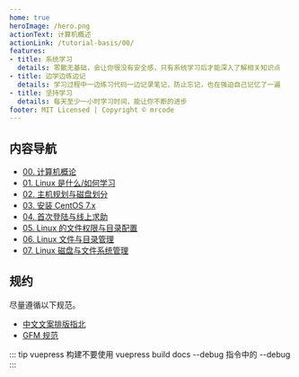 ```yaml
---
home: true
heroImage: /hero.png
actionText: 计算机概述
actionLink: /tutorial-basis/00/
features:
- title: 系统学习
  details: 零散无基础，会让你很没有安全感，只有系统学习后才能深入了解相关知识点
- title: 边学边练边记
  details: 学习过程中一边练习代码一边记录笔记，防止忘记，也在强迫自己记忆了一遍
- title: 坚持学习
  details: 每天至少一小时学习时间，能让你不断的进步
footer: MIT Licensed | Copyright © mrcode
---
```



## 内容导航

- [00. 计算机概论](/tutorial-basis/00/)
- [01. Linux 是什么/如何学习](/tutorial-basis/01/)
- [02. 主机规划与磁盘划分](/tutorial-basis/02/)
- [03. 安装 CentOS 7.x](/tutorial-basis/03/)
- [04. 首次登陆与线上求助](/tutorial-basis/04/)
- [05. Linux 的文件权限与目录配置](/tutorial-basis/05/)
- [06. Linux 文件与目录管理](/tutorial-basis/06/)
- [07. Linux 磁盘与文件系统管理](/tutorial-basis/07/)

## 规约

尽量遵循以下规范。

- [中文文案排版指北](https://github.com/mzlogin/chinese-copywriting-guidelines)
- [GFM 规范](https://github.github.com/gfm/)


::: tip
vuepress 构建不要使用 vuepress build docs --debug 指令中的 --debug
:::

